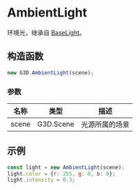 # AmbientLight

环境光，继承自 [BaseLight](./BaseLight)。

## 构造函数

```javascript
new G3D.AmbientLight(scene);
```

### 参数

| 名称  | 类型      | 描述           |
| ----- | --------- | -------------- |
| scene | G3D.Scene | 光源所属的场景 |

## 示例

```javascript
const light = new AmbientLight(scene);
light.color = {r: 255, g: 0, b: 0};
light.intensity = 0.3;
```